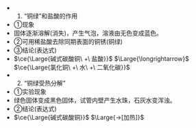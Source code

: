 -
  1. “铜绿”和盐酸的作用
- ①现象
- 固体逐渐溶解(消失)，产生气泡，溶液由无色变成蓝色。
- ②可用稀盐酸去除同期表面的铜锈(铜绿)
- ③结论(表达式)
- $\ce{\Large{碱式碳酸铜\ +\ 盐酸}}$ $\Large{\longrightarrow}$ $\ce{\Large{氯化铜\ +\ 水\ +\ 二氧化碳}}$
-
  2. “铜绿受热分解”
- ①实验现象
- 绿色固体变成黑色固体，试管内壁产生水珠，石灰水变浑浊。
- ②结论(表达式)
- $\ce{\Large{碱式碳酸铜}}$ $\Large{->[加热]}$